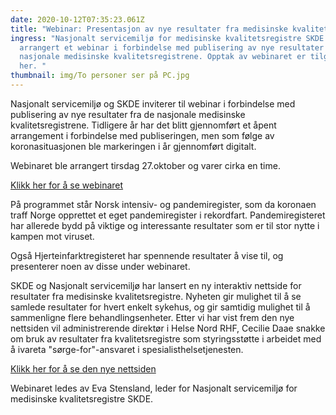 ```yaml
---
date: 2020-10-12T07:35:23.061Z
title: "Webinar: Presentasjon av nye resultater fra medisinske kvalitetsregistre"
ingress: "Nasjonalt servicemiljø for medisinske kvalitetsregistre SKDE har
  arrangert et webinar i forbindelse med publisering av nye resultater fra de
  nasjonale medisinske kvalitetsregistrene. Opptak av webinaret er tilgjengelig
  her. "
thumbnail: img/To personer ser på PC.jpg
---
```

​Nasjonalt servicemiljø og SKDE inviterer til webinar i forbindelse med publisering av nye resultater fra de nasjonale medisinske kvalitetsregistrene. Tidligere år har det blitt gjennomført et åpent arrangement i forbindelse med publiseringen, men som følge av koronasituasjonen ble markeringen i år gjennomført digitalt. 

Webinaret ble arrangert tirsdag 27.oktober og varer cirka en time. 

[Klikk her for å se webinaret](https://www.kvalitetsregistre.no/artikkel/delta-pa-webinar-presentasjon-av-resultater-fra-medisinske-kvalitetsregistre)

På programmet står Norsk intensiv- og pandemiregister, som da koronaen traff Norge opprettet et eget pandemiregister i rekordfart. Pandemiregisteret har allerede bydd på viktige og interessante resultater som er til stor nytte i kampen mot viruset. 

Også Hjerteinfarktregisteret har spennende resultater å vise til, og presenterer noen av disse under webinaret. 

SKDE og Nasjonalt servicemiljø har lansert en ny interaktiv nettside for resultater fra medisinske kvalitetsregistre. Nyheten gir mulighet til å se samlede resultater for hvert enkelt sykehus, og gir samtidig mulighet til å sammenligne flere behandlingsenheter. Etter vi har vist frem den nye nettsiden vil administrerende direktør i Helse Nord RHF, Cecilie Daae snakke om bruk av resultater fra kvalitetsregistre som styringsstøtte i arbeidet med  å ivareta "sørge-for"-ansvaret i spesialisthelsetjenesten.     

[Klikk her for å se den nye nettsiden](https://sykehus.skde-resultater.no/)

Webinaret ledes av Eva Stensland, leder for Nasjonalt servicemiljø for medisinske kvalitetsregistre SKDE. 